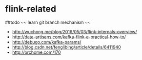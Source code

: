 # flink-related

##todo
~~ learn git branch mechanism ~~

* http://wuchong.me/blog/2016/05/03/flink-internals-overview/
* http://data-artisans.com/kafka-flink-a-practical-how-to/
* http://debugo.com/kafka-params/
* http://blog.csdn.net/fenglibing/article/details/6411940
* http://orchome.com/170